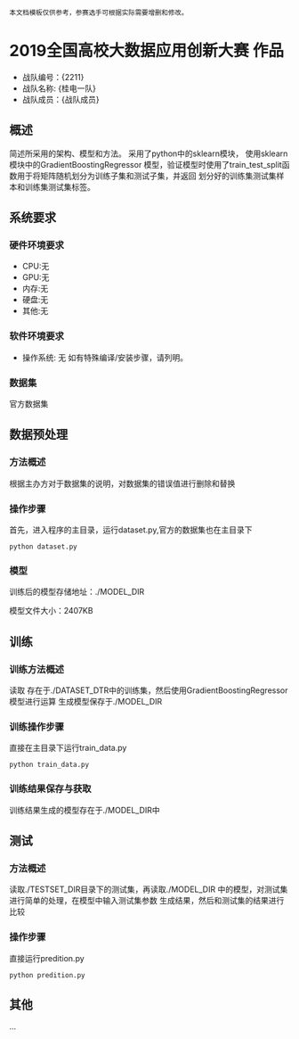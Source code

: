 ```
本文档模板仅供参考，参赛选手可根据实际需要增删和修改。
```

# 2019全国高校大数据应用创新大赛 作品

* 战队编号：{2211}
* 战队名称: {桂电一队}
* 战队成员：{战队成员}

## 概述

简述所采用的架构、模型和方法。
采用了python中的sklearn模块，
使用sklearn模块中的GradientBoostingRegressor
模型，验证模型时使用了train_test_split函数用于将矩阵随机划分为训练子集和测试子集，并返回
划分好的训练集测试集样本和训练集测试集标签。

## 系统要求

### 硬件环境要求

* CPU:无
* GPU:无
* 内存:无
* 硬盘:无
* 其他:无

### 软件环境要求

* 操作系统: 无
如有特殊编译/安装步骤，请列明。

### 数据集

官方数据集

## 数据预处理

### 方法概述
根据主办方对于数据集的说明，对数据集的错误值进行删除和替换

### 操作步骤
首先，进入程序的主目录，运行dataset.py,官方的数据集也在主目录下
```
python dataset.py
```
### 模型

训练后的模型存储地址：./MODEL_DIR

模型文件大小：2407KB


## 训练

### 训练方法概述

读取
存在于./DATASET_DTR中的训练集，然后使用GradientBoostingRegressor模型进行运算
生成模型保存于./MODEL_DIR


### 训练操作步骤
直接在主目录下运行train_data.py
```
python train_data.py
```

### 训练结果保存与获取

训练结果生成的模型存在于./MODEL_DIR中

## 测试

### 方法概述
读取./TESTSET_DIR目录下的测试集，再读取./MODEL_DIR
中的模型，对测试集进行简单的处理，在模型中输入测试集参数
生成结果，然后和测试集的结果进行比较

### 操作步骤
直接运行predition.py
```
python predition.py
```

## 其他
...